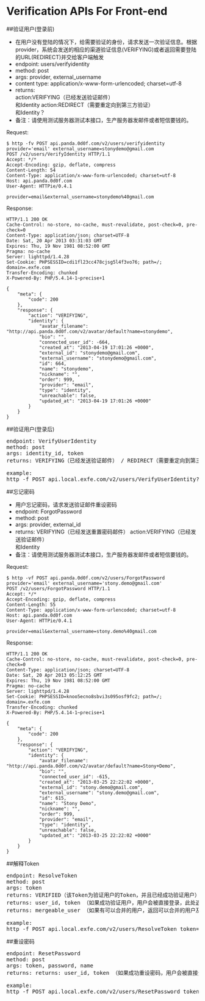 # Verification APIs For Front-end


##验证用户(登录前)
* 在用户没有登陆的情况下，给需要验证的身份，请求发送一次验证信息。根据provider，系统会发送的相应的渠道验证信息(VERIFYING)或者返回需要登陆的URL(REDIRECT)并交给客户端触发
* endpoint: users/verifyidentity
* method: post
* args: provider, external_username
* content type: application/x-www-form-urlencoded; charset=utf-8
* returns:     
    action:VERIFYING（已经发送验证邮件）    
        和Identity
    action:REDIRECT（需要重定向到第三方验证）    
        和Identity？
* 备注：请使用测试服务器测试本接口，生产服务器发邮件或者短信要钱的。

Request:
    
    $ http -fv POST api.panda.0d0f.com/v2/users/verifyidentity provider='email' external_username=stonydemo@gmail.com
    POST /v2/users/VerifyIdentity HTTP/1.1
    Accept: */*
    Accept-Encoding: gzip, deflate, compress
    Content-Length: 54
    Content-Type: application/x-www-form-urlencoded; charset=utf-8
    Host: api.panda.0d0f.com
    User-Agent: HTTPie/0.4.1

    provider=email&external_username=stonydemo%40gmail.com

Response:

    HTTP/1.1 200 OK
    Cache-Control: no-store, no-cache, must-revalidate, post-check=0, pre-check=0
    Content-Type: application/json; charset=UTF-8
    Date: Sat, 20 Apr 2013 03:31:03 GMT
    Expires: Thu, 19 Nov 1981 08:52:00 GMT
    Pragma: no-cache
    Server: lighttpd/1.4.28
    Set-Cookie: PHPSESSID=cdi1fl23cc478cjsg5l4f3vo76; path=/; domain=.exfe.com
    Transfer-Encoding: chunked
    X-Powered-By: PHP/5.4.14-1~precise+1
    
    {
        "meta": {
            "code": 200
        },
        "response": {
            "action": "VERIFYING",
            "identity": {
                "avatar_filename": "http://api.panda.0d0f.com/v2/avatar/default?name=stonydemo",
                "bio": "",
                "connected_user_id": -664,
                "created_at": "2013-04-19 17:01:26 +0000",
                "external_id": "stonydemo@gmail.com",
                "external_username": "stonydemo@gmail.com",
                "id": 664,
                "name": "stonydemo",
                "nickname": "",
                "order": 999,
                "provider": "email",
                "type": "identity",
                "unreachable": false,
                "updated_at": "2013-04-19 17:01:26 +0000"
            }
        }
    }

##验证用户(登录后)
<pre>
endpoint: VerifyUserIdentity
method: post
args: identity_id, token
returns: VERIFYING（已经发送验证邮件） / REDIRECT（需要重定向到第三方验证）

example:
http -f POST api.local.exfe.com/v2/users/VerifyUserIdentity?token=xxxxxxxxxx identity_id=233
</pre>


##忘记密码
* 用户忘记密码，请求发送验证邮件重设密码
* endpoint: ForgotPassword
* method: post
* args: provider, external_id
* returns: VERIFYING（已经发送重置密码邮件）
    action:VERIFYING（已经发送验证邮件）    
        和Identity
* 备注：请使用测试服务器测试本接口，生产服务器发邮件或者短信要钱的。

Request:

    $ http -vf POST api.panda.0d0f.com/v2/users/ForgotPassword provider='email' external_username='stony.demo@gmail.com'
    POST /v2/users/ForgotPassword HTTP/1.1
    Accept: */*
    Accept-Encoding: gzip, deflate, compress
    Content-Length: 55
    Content-Type: application/x-www-form-urlencoded; charset=utf-8
    Host: api.panda.0d0f.com
    User-Agent: HTTPie/0.4.1

    provider=email&external_username=stony.demo%40gmail.com

Response:

    HTTP/1.1 200 OK
    Cache-Control: no-store, no-cache, must-revalidate, post-check=0, pre-check=0
    Content-Type: application/json; charset=UTF-8
    Date: Sat, 20 Apr 2013 05:12:25 GMT
    Expires: Thu, 19 Nov 1981 08:52:00 GMT
    Pragma: no-cache
    Server: lighttpd/1.4.28
    Set-Cookie: PHPSESSID=knoo5ecno8sbvi3s095osf9fc2; path=/; domain=.exfe.com
    Transfer-Encoding: chunked
    X-Powered-By: PHP/5.4.14-1~precise+1

    {
        "meta": {
            "code": 200
        }, 
        "response": {
            "action": "VERIFYING", 
            "identity": {
                "avatar_filename": "http://api.panda.0d0f.com/v2/avatar/default?name=Stony+Demo", 
                "bio": "", 
                "connected_user_id": -615, 
                "created_at": "2013-03-25 22:22:02 +0000", 
                "external_id": "stony.demo@gmail.com", 
                "external_username": "stony.demo@gmail.com", 
                "id": 615, 
                "name": "Stony Demo", 
                "nickname": "", 
                "order": 999, 
                "provider": "email", 
                "type": "identity", 
                "unreachable": false, 
                "updated_at": "2013-03-25 22:22:02 +0000"
            }
        }
    }



##解释Token
<pre>
endpoint: ResolveToken
method: post
args: token
returns: VERIFIED（该Token为验证用户的Token，并且已经成功验证用户） / INPUT_NEW_PASSWORD（该Token为重设密码Token，接下来可以提交新密码）
returns: user_id, token （如果成功验证用户，用户会被直接登录，此处返回用户的id和登录得到的token）
returns: mergeable_user （如果有可以合并的用户，返回可以合并的用户及其identities信息）

example:
http -f POST api.local.exfe.com/v2/users/ResolveToken token='xxxxxxxxxx'
</pre>

##重设密码
<pre>
endpoint: ResetPassword
method: post
args: token, password, name
returns: returns: user_id, token （如果成功重设密码，用户会被直接登录，此处返回用户的id和登录得到的token）

example:
http -f POST api.local.exfe.com/v2/users/ResetPassword token='xxxxxxxxxx' password='xxxxxxxxxx' name='xxxxxxx'
</pre>